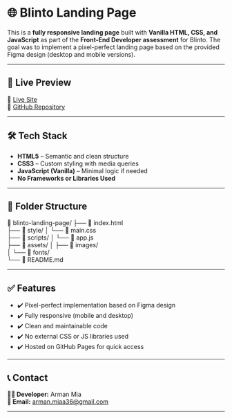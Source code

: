 # 🌐 Blinto Landing Page

This is a **fully responsive landing page** built with **Vanilla HTML, CSS, and JavaScript** as part of the **Front-End Developer assessment** for Blinto. The goal was to implement a pixel-perfect landing page based on the provided Figma design (desktop and mobile versions).

---

## 📸 Live Preview

🔗 [Live Site](https://arman-miaa.github.io/blinto-landing-page/)  
🔗 [GitHub Repository](https://github.com/arman-miaa/blinto-landing-page)

---

## 🛠️ Tech Stack

- **HTML5** – Semantic and clean structure
- **CSS3** – Custom styling with media queries
- **JavaScript (Vanilla)** – Minimal logic if needed
- **No Frameworks or Libraries Used**

---

## 📁 Folder Structure  
📁 blinto-landing-page/
├── 📄 index.html                 
├── 📂 style/
│   └── 📄 main.css                
├── 📂 scripts/
│   └── 📄 app.js                 
├── 📂 assets/
│   ├── 📂 images/                
│   └── 📂 fonts/                 
└── 📄 README.md                  

---

## ✅ Features

- ✔️ Pixel-perfect implementation based on Figma design
- ✔️ Fully responsive (mobile and desktop)
- ✔️ Clean and maintainable code
- ✔️ No external CSS or JS libraries used
- ✔️ Hosted on GitHub Pages for quick access

---

## 📞 Contact

**👨‍💻 Developer:** Arman Mia  
**📧 Email:** arman.miaa36@gmail.com  

---
